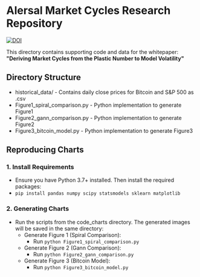 # Alersal Market Cycles Research Repository
[![DOI](https://zenodo.org/badge/DOI/10.5281/zenodo.16730905.svg)](https://doi.org/10.5281/zenodo.16730905)

This directory contains supporting code and data for the whitepaper:  
**"Deriving Market Cycles from the Plastic Number to Model Volatility"**

## Directory Structure
- historical_data/             - Contains daily close prices for Bitcoin and S&P 500 as .csv
- Figure1_spiral_comparison.py - Python implementation to generate Figure1
- Figure2_gann_comparison.py   - Python implementation to generate Figure2
- Figure3_bitcoin_model.py     - Python implementation to generate Figure3


## Reproducing Charts
### 1. Install Requirements
   - Ensure you have Python 3.7+ installed. Then install the required packages:
   - `pip install pandas numpy scipy statsmodels sklearn matplotlib`

### 2. Generating Charts 
- Run the scripts from the code_charts directory. The generated images will be saved in the same directory:
   - Generate Figure 1 (Spiral Comparison):
      - Run `python Figure1_spiral_comparison.py`
   - Generate Figure 2 (Gann Comparison):
      - Run `python Figure2_gann_comparison.py`
   - Generate Figure 3 (Bitcoin Model):
      - Run `python Figure3_bitcoin_model.py`
